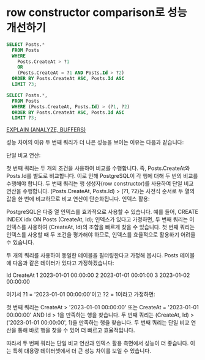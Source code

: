 # row constructor comparison로 성능 개선하기

```sql
SELECT Posts.*
  FROM Posts 
  WHERE
    Posts.CreateAt > ?1
    OR
    (Posts.CreateAt = ?1 AND Posts.Id > ?2)
  ORDER BY Posts.CreateAt ASC, Posts.Id ASC
  LIMIT ?3;
```

```sql
SELECT Posts.*,
  FROM Posts 
  WHERE (Posts.CreateAt, Posts.Id) > (?1, ?2)
  ORDER BY Posts.CreateAt ASC, Posts.Id ASC
  LIMIT ?3;
```

[EXPLAIN (ANALYZE, BUFFERS)](https://willj.net/posts/buffer-analysis-when-using-explain-analyse-in-postgres/)

성능 차이의 이유
두 번째 쿼리가 더 나은 성능을 보이는 이유는 다음과 같습니다:

단일 비교 연산:

첫 번째 쿼리는 두 개의 조건을 사용하여 비교를 수행합니다. 즉, Posts.CreateAt와 Posts.Id를 별도로 비교합니다. 이로 인해 PostgreSQL이 각 행에 대해 두 번의 비교를 수행해야 합니다.
두 번째 쿼리는 행 생성자(row constructor)를 사용하여 단일 비교 연산을 수행합니다. (Posts.CreateAt, Posts.Id) > (?1, ?2)는 사전식 순서로 두 열의 값을 한 번에 비교하므로 비교 연산이 단순화됩니다.
인덱스 활용:

PostgreSQL은 다중 열 인덱스를 효과적으로 사용할 수 있습니다. 예를 들어, CREATE INDEX idx ON Posts (CreateAt, Id); 인덱스가 있다고 가정하면, 두 번째 쿼리는 이 인덱스를 사용하여 (CreateAt, Id)의 조합을 빠르게 찾을 수 있습니다.
첫 번째 쿼리는 인덱스를 사용할 때 두 조건을 평가해야 하므로, 인덱스를 효율적으로 활용하기 어려울 수 있습니다.

두 개의 쿼리를 사용하여 동일한 테이블을 필터링한다고 가정해 봅시다. Posts 테이블에 다음과 같은 데이터가 있다고 가정하겠습니다:

Id	CreateAt
1	2023-01-01 00:00:00
2	2023-01-01 00:01:00
3	2023-01-02 00:00:00

여기서 ?1 = '2023-01-01 00:00:00'이고 ?2 = 1이라고 가정하면:

첫 번째 쿼리는 CreateAt > '2023-01-01 00:00:00' 또는 CreateAt = '2023-01-01 00:00:00' AND Id > 1을 만족하는 행을 찾습니다.
두 번째 쿼리는 (CreateAt, Id) > ('2023-01-01 00:00:00', 1)을 만족하는 행을 찾습니다.
두 번째 쿼리는 단일 비교 연산을 통해 바로 행을 찾을 수 있어 더 빠르고 효율적입니다.

따라서 두 번째 쿼리는 단일 비교 연산과 인덱스 활용 측면에서 성능이 더 좋습니다. 이는 특히 대용량 데이터셋에서 더 큰 성능 차이를 보일 수 있습니다.





